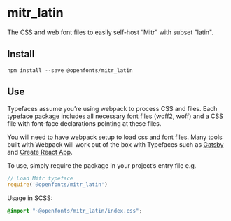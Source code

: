 
# mitr_latin

The CSS and web font files to easily self-host “Mitr” with subset "latin".

## Install

`npm install --save @openfonts/mitr_latin`

## Use

Typefaces assume you’re using webpack to process CSS and files. Each typeface
package includes all necessary font files (woff2, woff) and a CSS file with
font-face declarations pointing at these files.

You will need to have webpack setup to load css and font files. Many tools built
with Webpack will work out of the box with Typefaces such as [Gatsby](https://github.com/gatsbyjs/gatsby)
and [Create React App](https://github.com/facebookincubator/create-react-app).

To use, simply require the package in your project’s entry file e.g.

```javascript
// Load Mitr typeface
require('@openfonts/mitr_latin')
```

Usage in SCSS:
```scss
@import "~@openfonts/mitr_latin/index.css";
```
